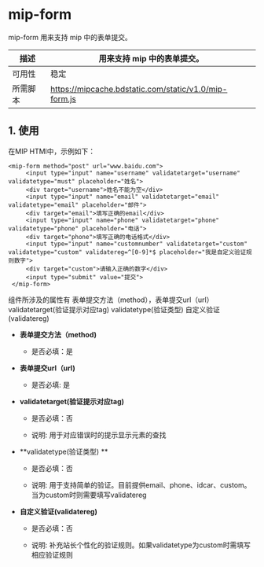 # mip-form

mip-form 用来支持 mip 中的表单提交。

描述|用来支持 mip 中的表单提交。
----|----
可用性|稳定
所需脚本|https://mipcache.bdstatic.com/static/v1.0/mip-form.js

## 1. 使用

在MIP HTMl中，示例如下：

```
<mip-form method="post" url="www.baidu.com">
     <input type="input" name="username" validatetarget="username" validatetype="must" placeholder="姓名">
     <div target="username">姓名不能为空</div>
     <input type="input" name="email" validatetarget="email" validatetype="email" placeholder="邮件">
     <div target="email">填写正确的email</div>
     <input type="input" name="phone" validatetarget="phone" validatetype="phone" placeholder="电话">
     <div target="phone">填写正确的电话格式</div>
     <input type="input" name="customnumber" validatetarget="custom" validatetype="custom" validatereg=^[0-9]*$ placeholder="我是自定义验证规则数字">
     <div target="custom">请输入正确的数字</div>
     <input type="submit" value="提交">
 </mip-form>
```

组件所涉及的属性有   表单提交方法（method），表单提交url（url） validatetarget(验证提示对应tag)  validatetype(验证类型)  自定义验证(validatereg)

- **表单提交方法（method)**

    - 是否必填：是


- **表单提交url（url)**

    - 是否必填: 是


- **validatetarget(验证提示对应tag)**

    - 是否必填：否

    - 说明: 用于对应错误时的提示显示元素的查找

- **validatetype(验证类型) **

    - 是否必填：否

    - 说明: 用于支持简单的验证。目前提供email、phone、idcar、custom。当为custom时则需要填写validatereg

- **自定义验证(validatereg)**

    - 是否必填：否

    - 说明: 补充站长个性化的验证规则。如果validatetype为custom时需填写相应验证规则

